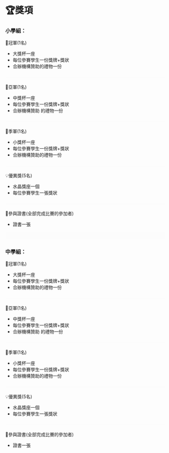 # 🏆獎項

### 小學組：

🥇冠軍(1名)
- 大獎杯一座
- 每位參賽學生一份獎牌+獎狀
- 合辦機構贊助的禮物一份

![](./images/HubSpacer2mm.png)

🥈亞軍(1名)

- 中獎杯一座
- 每位參賽學生一份獎牌+獎狀
- 合辦機構贊助 的禮物一份

![](./images/HubSpacer2mm.png)

🥉季軍(1名)

- 小獎杯一座
- 每位參賽學生一份獎牌+獎狀
- 合辦機構贊助的禮物一份

![](./images/HubSpacer2mm.png)

💡優異獎(5名)

- 水晶獎座一個
- 每位參賽學生一張獎狀

![](./images/HubSpacer2mm.png)

🔖參與證書(全部完成比賽的參加者)

- 證書一張



![](./images/HubSpacer10mm.png)

### 中學組：

🥇冠軍(1名)
- 大獎杯一座
- 每位參賽學生一份獎牌+獎狀
- 合辦機構贊助的禮物一份

![](./images/HubSpacer2mm.png)

🥈亞軍(1名)

- 中獎杯一座
- 每位參賽學生一份獎牌+獎狀
- 合辦機構贊助 的禮物一份

![](./images/HubSpacer2mm.png)

🥉季軍(1名)

- 小獎杯一座
- 每位參賽學生一份獎牌+獎狀
- 合辦機構贊助的禮物一份

![](./images/HubSpacer2mm.png)

💡優異獎(5名)

- 水晶獎座一個
- 每位參賽學生一張獎狀

![](./images/HubSpacer2mm.png)

🔖參與證書(全部完成比賽的參加者)

- 證書一張